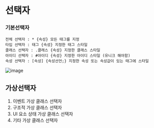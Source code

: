 # 선택자


### 기본선택자
 ```
전체 선택자 : * {속성} 모든 태그를 지정  
타입 선택자 : 태그 {속성} 지정한 태그 스타일  
클래스 선택자 : .클래스 {속성} 지정한 클래스 스타일  
아이디 선택자 : #아이디 {속성} 지정한 아이디 스타일 (유니크 해야함)  
속성 선택자 : [속성] {속성선언;} 지정한 속성 또는 속성값이 있는 태그에 스타일 
```
![image](https://user-images.githubusercontent.com/88135939/185569259-681c8c81-6acc-4677-a1c3-be53cae748b7.png)

## 가상선택자

1. 이벤트 가상 클래스 선택자
2. 구조적 가상 클래스 선택자
3. UI 요소 상태 가상 클래스 선택자
4. 기타 가상 클래스 선택자

